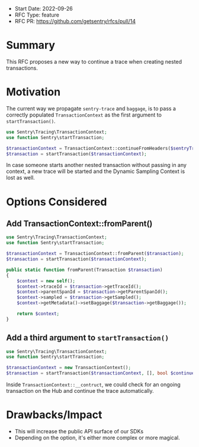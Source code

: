 * Start Date: 2022-09-26
* RFC Type: feature
* RFC PR: https://github.com/getsentry/rfcs/pull/14

# Summary

This RFC proposes a new way to continue a trace when creating nested transactions.

# Motivation

The current way we propagate `sentry-trace` and `baggage`, is to pass a correctly populated `TransactionContext` as the first argument to `startTransaction()`.

```php
use Sentry\Tracing\TransactionContext;
use function Sentry\startTransaction;

$transactionContext = TransactionContext::continueFromHeaders($sentryTraceHeader, $baggageHeader);
$transaction = startTransaction($transactionContext);

```

In case someone starts another nested transaction without passing in any context, a new trace will be started and the Dynamic Sampling Context is lost as well.

# Options Considered

## Add TransactionContext::fromParent()

```php
use Sentry\Tracing\TransactionContext;
use function Sentry\startTransaction;

$transactionContext = TransactionContext::fromParent($transaction);
$transaction = startTransaction($transactionContext);

public static function fromParent(Transaction $transaction)
{
    $context = new self();
    $context->traceId = $transaction->getTraceId();
    $context->parentSpanId = $transaction->getParentSpanId();
    $context->sampled = $transaction->getSampled();
    $context->getMetadata()->setBaggage($transaction->getBaggage());

    return $context;
}
```

## Add a third argument to `startTransaction()`

```php
use Sentry\Tracing\TransactionContext;
use function Sentry\startTransaction;

$transactionContext = new TransactionContext();
$transaction = startTransaction($transactionContext, [], bool $continueTrace = true);
```

Inside `TransactionContext::__contruct`, we could check for an ongoing transaction on the Hub and continue the trace automatically.

# Drawbacks/Impact

- This will increase the public API surface of our SDKs
- Depending on the option, it's either more complex or more magical.